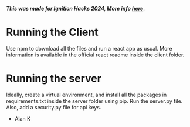 ***This was made for Ignition Hacks 2024, More info [here](https://devpost.com/software/project-pal-1oceha)***.

Running the Client
===========

Use npm to download all the files and run a react app as usual. More information is available in the official react readme inside the client folder.

Running the server
===========
Ideally, create a virtual environment, and install all the packages in requirements.txt inside the server folder using pip. Run the server.py file. Also, add a security.py file for api keys. 

- Alan K
